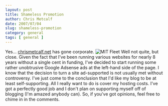 ```yaml
---
layout: post
title: Shameless Promotion
author: Chris Metcalf
date: 2007/07/04
slug: shameless-promotion
category: general
tags: [ general ]
---
```


Yes... [chrismetcalf.net]() has gone corporate.
![MIT Fleet](http://farm2.static.flickr.com/1391/561093078_3776030b61.jpg?v=0)
Well not quite, but close. Given the fact that I've been running various websites for nearly 8 years without a single cent in funding, I've decided to start running some rather unobtrusive Google Adsense ads at the left-hand side of the page. I know that the decision to turn a site ad-supported is not usually met without controversy. I've just come to the conclusion that I'd like my blog to be at least self-supporting. All I really want to do is cover my hosting costs. I've got a perfectly good job and I don't plan on supporting myself off of blogging (I'm amazed anybody can).
So, if you've got opinions, feel free to chime in in the comments.
